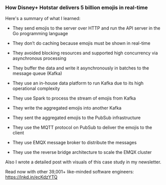 ### How Disney+ Hotstar delivers 5 billion emojis in real-time

Here's a summary of what I learned:


- They send emojis to the server over HTTP and run the API server in the Go programming language

- They don’t do caching because emojis must be shown in real-time

- They avoided blocking resources and supported high concurrency via asynchronous processing

- They buffer the data and write it asynchronously in batches to the message queue (Kafka)

- They use an in-house data platform to run Kafka due to its high operational complexity

- They use Spark to process the stream of emojis from Kafka

- They write the aggregated emojis into another Kafka

- They sent the aggregated emojis to the PubSub infrastructure

- They use the MQTT protocol on PubSub to deliver the emojis to the client

- They use EMQX message broker to distribute the messages

- They use the reverse bridge architecture to scale the EMQX cluster


Also I wrote a detailed post with visuals of this case study in my newsletter.

Read now with other 39,001+ like-minded software engineers: https://lnkd.in/ecKdzYTQ